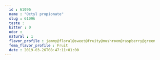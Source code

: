 ```yaml
---
  id : 61096
  name : "Octyl propionate"
  slug : 61096
  taste : 
  bitter : 0
  odor : 
  natural : 1
  flavor_profile : jammy@floral@sweet@fruity@mushroom@raspberry@green
  fema_flavor_profile : Fruit
  date : 2019-03-26T08:47:11+01:00
---
```



